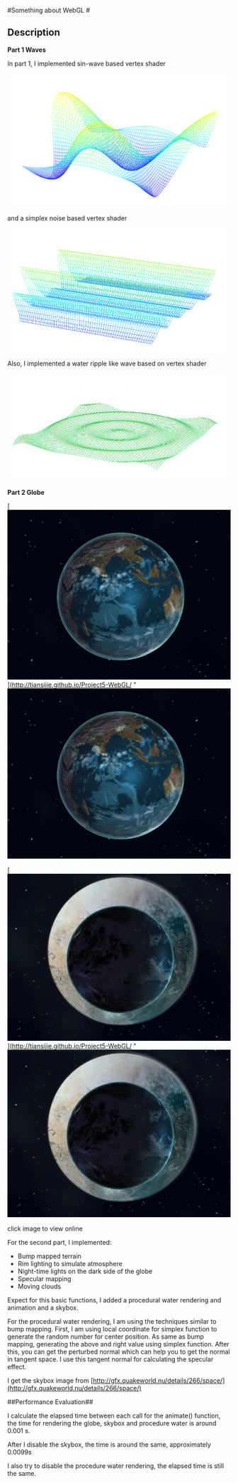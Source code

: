 #Something about WebGL #

## Description ##

**Part 1 Waves**

In part 1, I implemented sin-wave based vertex shader

![Alt text](screenshot5.png "Sin Wave")

and a simplex noise based vertex shader

![Alt text](screenshot4.png "Simplex noise Wave")

Also, I implemented a water ripple like wave based on vertex shader

![Alt text](screenshot3.png "ripple Wave")


**Part 2 Globe**

[![Alt text](screenshot2.png "procedural water")](http://tiansijie.github.io/Project5-WebGL/ "![Alt text](screenshot2.png "procedural water")


[![Alt text](screenshot1.png "skybox")](http://tiansijie.github.io/Project5-WebGL/ "![Alt text](screenshot1.png "skybox")

click image to view online

For the second part, I implemented:

* Bump mapped terrain
* Rim lighting to simulate atmosphere
* Night-time lights on the dark side of the globe
* Specular mapping
* Moving clouds


Expect for this basic functions, I added a procedural water rendering and animation and a skybox.

For the procedural water rendering, I am using the techniques similar to bump mapping. First, I am using local coordinate for simplex function to generate the random number for center position. As same as bump mapping, generating the above and right value using simplex function. After this, you can get the perturbed normal which can help you to get the normal in tangent space. I use this tangent normal for calculating the specular effect. 


I get the skybox image from [http://gfx.quakeworld.nu/details/266/space/](http://gfx.quakeworld.nu/details/266/space/)

##Performance Evaluation##

I calculate the elapsed time between each call for the animate() function, the time for rendering the globe, skybox and procedure water is around 0.001 s.


After I disable the skybox, the time is around the same, approximately 0.0099s

I also try to disable the procedure water rendering, the elapsed time is still the same.

